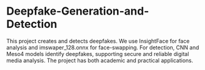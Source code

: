 # Deepfake-Generation-and-Detection
This project creates and detects deepfakes. We use InsightFace for face analysis and imswaper_128.onnx for face-swapping. For detection, CNN and Meso4 models identify deepfakes, supporting secure and reliable digital media analysis. The project has both academic and practical applications.
